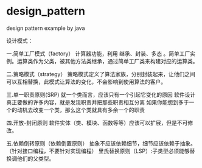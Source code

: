 # design_pattern
design pattern example by java

设计模式：

一.简单工厂模式（factory）
   计算器功能，利用 继承、封装、多态 。简单工厂实例。运算类作为父类，被其他方法类继承，通过简单工厂类来构建对应的运算类。

二.策略模式（strategy）
策略模式定义了算法家族，分别封装起来，让他们之间可以互相替换，此模式让算法的变化，不会影响到使用算法的客户。

三.单一职责原则(SRP)
就一个类而言，应该只有一个引起它变化的原因
软件设计真正要做的许多内容，就是发现职责并把那些职责相互分离 
如果你能想到多于一个的动机去改变一个类，那么这个类就具有多余一个的职责

四.开放-封闭原则
软件实体（类、模块、函数等等）应该可以扩展，但是不可修改。

五.依赖倒转原则（依赖倒置原则）
抽象不应该依赖细节，细节应该依赖于抽象。（针对接口编程，不要针对实现编程）
里氏替换原则（LSP）:子类型必须能够替换调他们的父类型。
